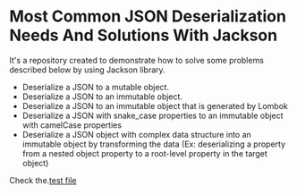 # Most Common JSON Deserialization Needs And Solutions With Jackson

It's a repository created to demonstrate how to solve some problems described below by using Jackson library.

* Deserialize a JSON to a mutable object.
* Deserialize a JSON to an immutable object.
*  Deserialize a JSON to an immutable object that is generated by Lombok
* Deserialize a JSON with snake_case properties to an immutable object with camelCase properties
* Deserialize a JSON object with complex data structure into an immutable object by transforming the data (Ex: deserializing a property from a nested object property to a root-level property in the target object)


Check the.[test file](/src/test/java/JacksonDeserializeTest.java)
